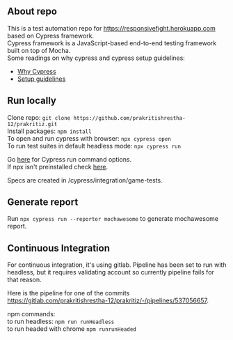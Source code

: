 ## About repo
This is a test automation repo for https://responsivefight.herokuapp.com based on Cypress framework.</br> 
Cypress framework is a JavaScript-based end-to-end testing framework built on top of Mocha. </br> 
Some readings on why cypress and cypress setup guidelines:
* [Why Cypress](https://docs.cypress.io/guides/overview/why-cypress)
* [Setup guidelines](https://docs.cypress.io/guides/getting-started/installing-cypress)

## Run locally
Clone repo: ```git clone https://github.com/prakritishrestha-12/prakritiz.git``` \
Install packages: ```npm install``` \
To open and run cypress with browser: ```npx cypress open``` \
To run test suites in default headless mode: `npx cypress run` </br>

Go [here](https://docs.cypress.io/guides/guides/command-line) for Cypress run command options.\
If npx isn't preinstalled check [here](https://github.com/npm/npx).

Specs are created in /cypress/integration/game-tests.

## Generate report
Run `npx cypress run --reporter mochawesome` to generate mochawesome report.

## Continuous Integration
For continuous integration, it's using gitlab. Pipeline has been set to run with headless, but it requires validating account so currently pipeline fails for that reason. </br>

Here is the pipeline for one of the commits https://gitlab.com/prakritishrestha-12/prakritiz/-/pipelines/537056657.

npm commands:\
to run headless: `npm run runHeadless`\
to run headed with chrome `npm runrunHeaded`

